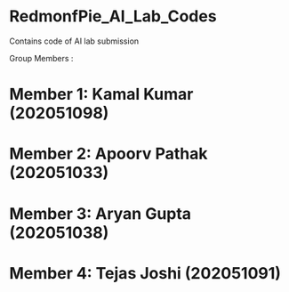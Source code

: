 # RedmonfPie_AI_Lab_Codes
Contains code of AI lab submission

Group  Members :
# Member 1: Kamal Kumar (202051098)
# Member 2: Apoorv Pathak (202051033)
# Member 3: Aryan Gupta (202051038)
# Member 4: Tejas Joshi (202051091)
